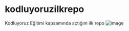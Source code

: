 # kodluyoruzilkrepo
Kodluyoruz Eğitimi kapsamında açtığım ilk repo
![image](https://user-images.githubusercontent.com/110813102/213748402-2c5a8f36-7041-4fb7-8a15-087dcfec4675.png)
